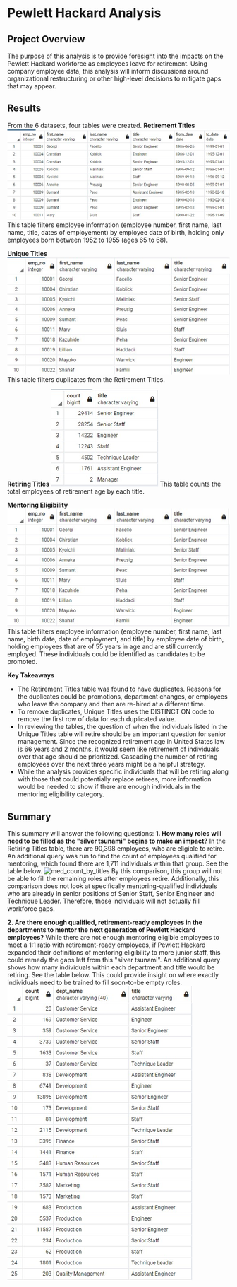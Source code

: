 # Pewlett Hackard Analysis

## Project Overview
The purpose of this analysis is to provide foresight into the impacts on the Pewlett Hackard workforce as employees leave for retirement. Using company employee data, this analysis will inform discussions around organizational restructuring or other high-level decisions to mitigate gaps that may appear.  

## Results 
From the 6 datasets, four tables were created.
**Retirement Titles** 
![retirement_titles](/images/retirement_titles.jpg)
This table filters employee information (employee number, first name, last name, title, dates of employement) by employee date of birth, holding only employees born between 1952 to 1955 (ages 65 to 68). 

**Unique Titles**
![unique_titles](/images/unique_titles.jpg)
This table filters duplicates from the Retirement Titles. 

**Retiring Titles**
![retiring_titles](/images/retiring_titles.jpg)
This table counts the total employees of retirement age by each title. 

**Mentoring Eligibility**
![Mentoring_Eligibility](/images/mentoring_eligibility.jpg)
This table filters employee information (employee number, first name, last name, birth date, date of employment, and title) by employee date of birth, holding employees that are of 55 years in age and are still currently employed. These individuals could be identified as candidates to be promoted.  

**Key Takeaways**
- The Retirement Titles table was found to have duplicates. Reasons for the duplicates could be promotions, department changes, or employees who leave the company and then are re-hired at a different time.  
- To remove duplicates, Unique Titles uses the DISTINCT ON code to remove the first row of data for each duplicated value.  
- In reviewing the tables, the question of when the individuals listed in the Unique Titles table will retire should be an important question for senior management. Since the recognized retirement age in United States law is 66 years and 2 months, it would seem like retirement of individuals over that age should be prioritized. Cascading the number of retiring employees over the next three years might be a helpful strategy. 
- While the analysis provides specific individuals that will be retiring along with those that could potentially replace retirees, more information would be needed to show if there are enough individuals in the mentoring eligibility category.

## Summary
This summary will answer the following questions:
**1. How many roles will need to be filled as the "silver tsunami" begins to make an impact?**
In the Retiring Titles table, there are 90,398 employees, who are eligible to retire. An additional query was run to find the count of employees qualified for mentoring, which found there are 1,711 individuals within that group. See the table below. 
![med_count_by_titles](/mages/med_count_by_titles.jpg) 
By this comparison, this group will not be able to fill the remaining roles after employees retire. Additionally, this comparison does not look at specifically mentoring-qualified individuals who are already in senior positions of Senior Staff, Senior Engineer and Technique Leader. Therefore, those individuals will not actually fill workforce gaps. 

**2. Are there enough qualified, retirement-ready employees in the departments to mentor the next generation of Pewlett Hackard employees?**
While there are not enough mentoring eligible employees to meet a 1:1 ratio with retirement-ready employees, if Pewlett Hackard expanded their definitions of mentoring eligibility to more junior staff, this could remedy the gaps left from this "silver tsunami". 
An additional query shows how many individuals within each department and title would be retiring. See the table below. This could provide insight on where exactly individuals need to be trained to fill soon-to-be empty roles. 
![retiring_departments](/images/retiring_departments.jpg)